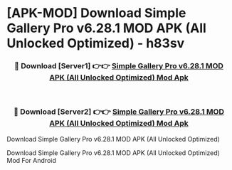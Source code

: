 # [APK-MOD] Download Simple Gallery Pro v6.28.1 MOD APK (All Unlocked Optimized) - h83sv


<div align="center">
<h3>🔴 Download [Server1] 👉👉 <a href="https://apk-comot.site?title=Simple_Gallery_Pro_v6.28.1_MOD_APK_(All_Unlocked_Optimized)">Simple Gallery Pro v6.28.1 MOD APK (All Unlocked Optimized) Mod Apk</a></h3><br>
<h3>🔴 Download [Server2] 👉👉 <a href="https://apk-comot.site?title=Simple_Gallery_Pro_v6.28.1_MOD_APK_(All_Unlocked_Optimized)">Simple Gallery Pro v6.28.1 MOD APK (All Unlocked Optimized) Mod Apk</a></h3>
</div>



Download Simple Gallery Pro v6.28.1 MOD APK (All Unlocked Optimized) 

Download Simple Gallery Pro v6.28.1 MOD APK (All Unlocked Optimized) Mod For Android